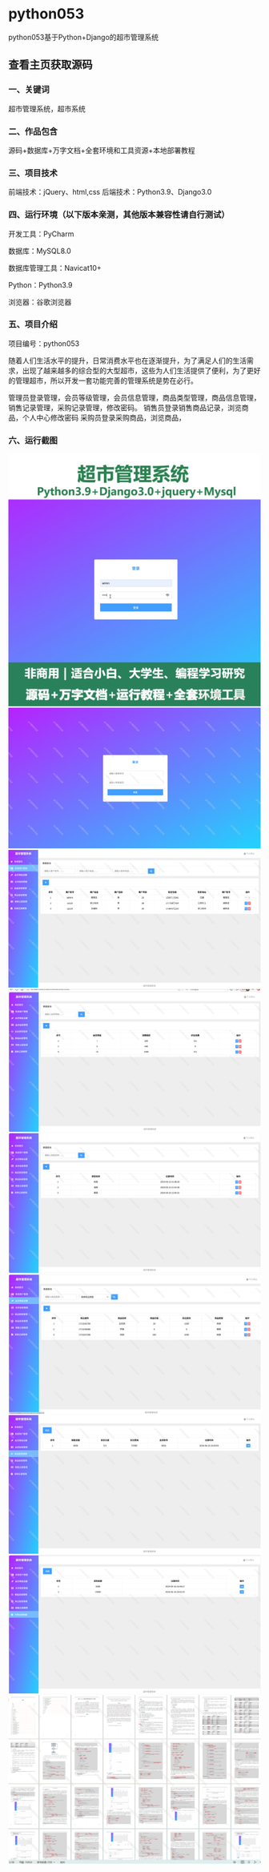 # python053
python053基于Python+Django的超市管理系统
 
## 查看主页获取源码

### 一、关键词
超市管理系统，超市系统

### 二、作品包含
源码+数据库+万字文档+全套环境和工具资源+本地部署教程

### 三、项目技术
前端技术：jQuery、html,css
后端技术：Python3.9、Django3.0

### 四、运行环境（以下版本亲测，其他版本兼容性请自行测试）
开发工具：PyCharm

数据库：MySQL8.0

数据库管理工具：Navicat10+

Python：Python3.9


浏览器：谷歌浏览器

### 五、项目介绍
项目编号：python053

随着人们生活水平的提升，日常消费水平也在逐渐提升，为了满足人们的生活需求，出现了越来越多的综合型的大型超市，这些为人们生活提供了便利，为了更好的管理超市，所以开发一套功能完善的管理系统是势在必行。

管理员登录管理，会员等级管理，会员信息管理，商品类型管理，商品信息管理，销售记录管理，采购记录管理，修改密码。
销售员登录销售商品记录，浏览商品，个人中心修改密码
采购员登录采购商品，浏览商品，

### 六、运行截图

![cover.png](./cover.png)
![1.png](./1.png)
![2.png](./2.png)
![3.png](./3.png)
![4.png](./4.png)
![5.png](./5.png)
![6.png](./6.png)
![7.png](./7.png)
![8.png](./8.png)

